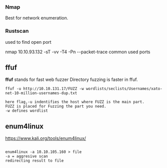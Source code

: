### Nmap
Best for network enumeration.


### Rustscan
used to find open port

nmap 10.10.93.132 -sT -vv -T4 -Pn --packet-trace
common used ports

## ffuf
**ffuf** stands for fast web fuzzer
Directory fuzzing is faster in ffuf.

```ffuf
ffuf -u http://10.10.131.17/FUZZ -w wordlists/seclists/Usernames/xato-net-10-million-usernames-dup.txt

here flag,-u indentifies the host where FUZZ is the main part. 
FUZZ is placed for Fuzzing the part you need. 
-w defines wordlist  
```

## enum4linux

https://www.kali.org/tools/enum4linux/

```

enum4linux -a 10.10.105.160 > file 
-a = aggresive scan
redirecting result to file 
```

